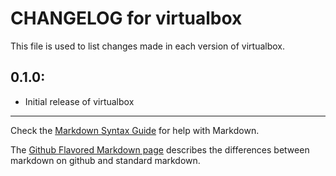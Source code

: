 # CHANGELOG for virtualbox

This file is used to list changes made in each version of virtualbox.

## 0.1.0:

* Initial release of virtualbox

- - -
Check the [Markdown Syntax Guide](http://daringfireball.net/projects/markdown/syntax) for help with Markdown.

The [Github Flavored Markdown page](http://github.github.com/github-flavored-markdown/) describes the differences between markdown on github and standard markdown.
